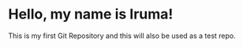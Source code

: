Hello, my name is Iruma!
=====

This is my first Git Repository and this will also be used as a test repo.
